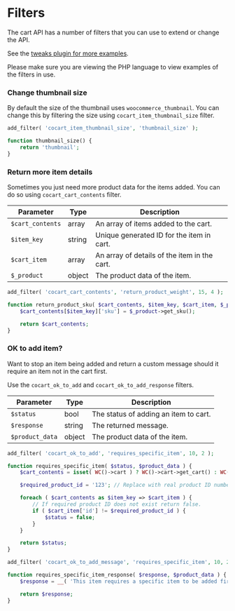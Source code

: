 # Filters #

The cart API has a number of filters that you can use to extend or change the API.

See the [tweaks plugin for more examples](https://github.com/co-cart/co-cart-tweaks).

<aside class="notice">
Please make sure you are viewing the PHP language to view examples of the filters in use.
</aside>

### Change thumbnail size ###

By default the size of the thumbnail uses `woocommerce_thumbnail`. You can change this by filtering the size using `cocart_item_thumbnail_size` filter.

```php
add_filter( 'cocart_item_thumbnail_size', 'thumbnail_size' );

function thumbnail_size() {
    return 'thumbnail';
}
```

### Return more item details ###

Sometimes you just need more product data for the items added. You can do so using `cocart_cart_contents` filter.

| Parameter | Type | Description |
| ------------ | -------------- | ------------ |
| `$cart_contents` | array | An array of items added to the cart. |
| `$item_key` | string | Unique generated ID for the item in cart. |
| `$cart_item` | array | An array of details of the item in the cart. |
| `$_product` | object | The product data of the item. |

```php
add_filter( 'cocart_cart_contents', 'return_product_weight', 15, 4 );

function return_product_sku( $cart_contents, $item_key, $cart_item, $_product ) {
    $cart_contents[$item_key]['sku'] = $_product->get_sku();

    return $cart_contents;
}
```

### OK to add item? ###

Want to stop an item being added and return a custom message should it require an item not in the cart first.

Use the `cocart_ok_to_add` and `cocart_ok_to_add_response` filters.

| Parameter | Type | Description |
| ------------ | -------------- | ------------ |
| `$status` | bool | The status of adding an item to cart. |
| `$response` | string | The returned message. |
| `$product_data` | object | The product data of the item. |

```php
add_filter( 'cocart_ok_to_add', 'requires_specific_item', 10, 2 );

function requires_specific_item( $status, $product_data ) {
    $cart_contents = isset( WC()->cart ) ? WC()->cart->get_cart() : WC()->session->cart;

    $required_product_id = '123'; // Replace with real product ID number.

    foreach ( $cart_contents as $item_key => $cart_item ) { 
        // If required product ID does not exist return false.
        if ( $cart_item['id'] != $required_product_id ) {
            $status = false;
        }
    }

    return $status;
}
```

```php
add_filter( 'cocart_ok_to_add_message', 'requires_specific_item', 10, 2 );

function requires_specific_item_response( $response, $product_data ) {
    $response = __( 'This item requires a specific item to be added first to the cart.' );

    return $response;
}
```
